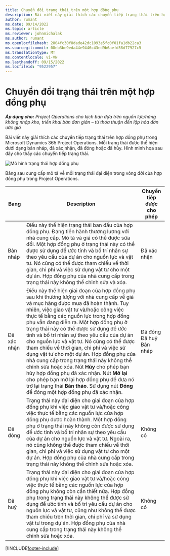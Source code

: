 ```yaml
---
title: Chuyển đổi trạng thái trên một hợp đồng phụ
description: Bài viết này giải thích các chuyển tiếp trạng thái trên hợp đồng phụ trong Microsoft Dynamics 365 Project Operations khi hợp đồng phụ được tạo, thực thi và đóng.
author: rumant
ms.date: 09/14/2022
ms.topic: article
ms.reviewer: johnmichalak
ms.author: rumant
ms.openlocfilehash: 2804fc30f8dade42dc1093e5fc0f01fa1db22ca3
ms.sourcegitcommit: 08eb3be9eda44e9446c43ed9b6aefd58d77927c5
ms.translationtype: MT
ms.contentlocale: vi-VN
ms.lasthandoff: 09/15/2022
ms.locfileid: "9522957"
---
```

# <a name="state-transitions-on-a-subcontract"></a>Chuyển đổi trạng thái trên một hợp đồng phụ 

_**Áp dụng cho:** Project Operations cho kịch bản dựa trên nguồn lực/hàng không nhập kho, triển khai bản đơn giản – từ thỏa thuận đến lập hóa đơn ước giá_

Bài viết này giải thích các chuyển tiếp trạng thái trên hợp đồng phụ trong Microsoft Dynamics 365 Project Operations. Mỗi trạng thái được thể hiện dưới dạng bản nháp, đã xác nhận, đã đóng hoặc đã hủy. Hình minh họa sau đây cho thấy các chuyển tiếp trạng thái.

![Mô hình trạng thái hợp đồng phụ](../media/SubconStates.png)  

Bảng sau cung cấp mô tả về mỗi trạng thái đại diện trong vòng đời của hợp đồng phụ trong Project Operations.

| Bang | Description | Chuyển tiếp được cho phép |
| --- | --- | --- |
| Bản nháp | Điều này thể hiện trạng thái ban đầu của hợp đồng phụ. Đang tiến hành thương lượng với nhà cung cấp. Mô tả và giá có thể được sửa đổi. Một hợp đồng phụ ở trạng thái này có thể được sử dụng để ước tính và bố trí nhân sự theo yêu cầu của dự án cho nguồn lực và vật tư. Nó cũng có thể được tham chiếu về thời gian, chi phí và việc sử dụng vật tư cho một dự án. Hợp đồng phụ của nhà cung cấp trong trạng thái này không thể chỉnh sửa và xóa. | Đã xác nhận |
| Đã xác nhận | Điều này thể hiện giai đoạn của hợp đồng phụ sau khi thương lượng với nhà cung cấp về giá và mục hàng được mua đã hoàn thành. Tuy nhiên, việc giao vật tư và/hoặc công việc thực tế bằng các nguồn lực trong hợp đồng phụ vẫn đang diễn ra. Một hợp đồng phụ ở trạng thái này có thể được sử dụng để ước tính và bố trí nhân sự theo yêu cầu của dự án cho nguồn lực và vật tư. Nó cũng có thể được tham chiếu về thời gian, chi phí và việc sử dụng vật tư cho một dự án. Hợp đồng phụ của nhà cung cấp trong trạng thái này không thể chỉnh sửa hoặc xóa. Nút **Hủy** cho phép bạn hủy hợp đồng phụ đã xác nhận. Nút **Mở lại** cho phép bạn mở lại hợp đồng phụ để đưa nó trở lại trạng thái **Bản thảo**. Sử dụng nút **Đóng** để đóng một hợp đồng phụ đã xác nhận. | Đã đóng <br> Đã huỷ <br> Bản nháp |
| Đã đóng | Trạng thái này đại diện cho giai đoạn của hợp đồng phụ khi việc giao vật tư và/hoặc công việc thực tế bằng các nguồn lực của hợp đồng phụ được hoàn thành. Một hợp đồng phụ ở trạng thái này không còn được sử dụng để ước tính và bố trí nhân sự theo yêu cầu của dự án cho nguồn lực và vật tư. Ngoài ra, nó cũng không thể được tham chiếu về thời gian, chi phí và việc sử dụng vật tư cho một dự án. Hợp đồng phụ của nhà cung cấp trong trạng thái này không thể chỉnh sửa hoặc xóa. | Không có |
| Đã huỷ | Trạng thái này đại diện cho giai đoạn của hợp đồng phụ khi việc giao vật tư và/hoặc công việc thực tế bằng các nguồn lực của hợp đồng phụ không còn cần thiết nữa. Hợp đồng phụ trong trạng thái này không thể được sử dụng để ước tính và bố trí yêu cầu dự án cho nguồn lực và vật tư, cũng như không thể được tham chiếu trên thời gian, chi phí và sử dụng vật tư trong dự án. Hợp đồng phụ của nhà cung cấp trong trạng thái này không thể chỉnh sửa hoặc xóa. | Không có |


[!INCLUDE[footer-include](../../includes/footer-banner.md)]
